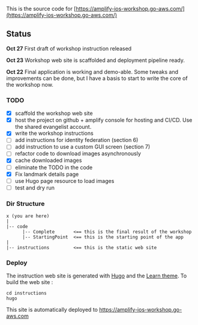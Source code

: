 This is the source code for [https://amplify-ios-workshop.go-aws.com/](https://amplify-ios-workshop.go-aws.com/)

## Status

**Oct 27**
First draft of workshop instruction released

**Oct 23**
Workshop web site is scaffolded and deployment pipeline ready.

**Oct 22**
Final application is working and demo-able.  Some tweaks and improvements can be done, but I have a basis to start to write the core of the workshop now.

### TODO

- [X] scaffold the workshop web site
- [X] host the project on github + amplify console for hosting and CI/CD.  Use the shared evangelist account.
- [X] write the workshop instructions
- [ ] add instructions for identity federation (section 6)
- [ ] add instruction to use a custom GUI screen (section 7)
- [ ] refactor code to download images asynchronously 
- [X] cache downloaded images
- [ ] eliminate the TODO in the code
- [X] Fix landmark details page 
- [ ] use Hugo page resource to load images
- [ ] test and dry run

### Dir Structure

```text
x (you are here)
|
|-- code
      |-- Complete       <== this is the final result of the workshop
      |-- StartingPoint  <== this is the starting point of the app
|
|-- instructions         <== this is the static web site
```

### Deploy

The instruction web site is generated with [Hugo](https://gohugo.io) and the [Learn theme](https://learn.netlify.com/en/).
To build the web site :
```
cd instructions
hugo
```

This site is automatically deployed to https://amplify-ios-workshop.go-aws.com
